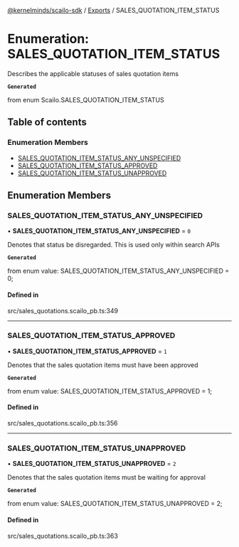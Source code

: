 [@kernelminds/scailo-sdk](../README.md) / [Exports](../modules.md) / SALES\_QUOTATION\_ITEM\_STATUS

# Enumeration: SALES\_QUOTATION\_ITEM\_STATUS

Describes the applicable statuses of sales quotation items

**`Generated`**

from enum Scailo.SALES_QUOTATION_ITEM_STATUS

## Table of contents

### Enumeration Members

- [SALES\_QUOTATION\_ITEM\_STATUS\_ANY\_UNSPECIFIED](SALES_QUOTATION_ITEM_STATUS.md#sales_quotation_item_status_any_unspecified)
- [SALES\_QUOTATION\_ITEM\_STATUS\_APPROVED](SALES_QUOTATION_ITEM_STATUS.md#sales_quotation_item_status_approved)
- [SALES\_QUOTATION\_ITEM\_STATUS\_UNAPPROVED](SALES_QUOTATION_ITEM_STATUS.md#sales_quotation_item_status_unapproved)

## Enumeration Members

### SALES\_QUOTATION\_ITEM\_STATUS\_ANY\_UNSPECIFIED

• **SALES\_QUOTATION\_ITEM\_STATUS\_ANY\_UNSPECIFIED** = ``0``

Denotes that status be disregarded. This is used only within search APIs

**`Generated`**

from enum value: SALES_QUOTATION_ITEM_STATUS_ANY_UNSPECIFIED = 0;

#### Defined in

src/sales_quotations.scailo_pb.ts:349

___

### SALES\_QUOTATION\_ITEM\_STATUS\_APPROVED

• **SALES\_QUOTATION\_ITEM\_STATUS\_APPROVED** = ``1``

Denotes that the sales quotation items must have been approved

**`Generated`**

from enum value: SALES_QUOTATION_ITEM_STATUS_APPROVED = 1;

#### Defined in

src/sales_quotations.scailo_pb.ts:356

___

### SALES\_QUOTATION\_ITEM\_STATUS\_UNAPPROVED

• **SALES\_QUOTATION\_ITEM\_STATUS\_UNAPPROVED** = ``2``

Denotes that the sales quotation items must be waiting for approval

**`Generated`**

from enum value: SALES_QUOTATION_ITEM_STATUS_UNAPPROVED = 2;

#### Defined in

src/sales_quotations.scailo_pb.ts:363
